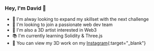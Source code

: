 ### Hey, I'm David 👋

- 🎯 I'm alway looking to expand my skillset with the next challenge
- 🤝 I'm looking to join a passionate web dev team
- 🎨 I'm also a 3D artist interested in Web3
- 📚 I'm currently learning Solidity & Three.js
- 📱 You can view my 3D work on my [Instagram](https://www.instagram.com/itsdavehimself){:target="_blank"}
